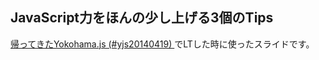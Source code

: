 ## JavaScript力をほんの少し上げる3個のTips

[ 帰ってきたYokohama.js (#yjs20140419) ](http://atnd.org/events/48953) でLTした時に使ったスライドです。
